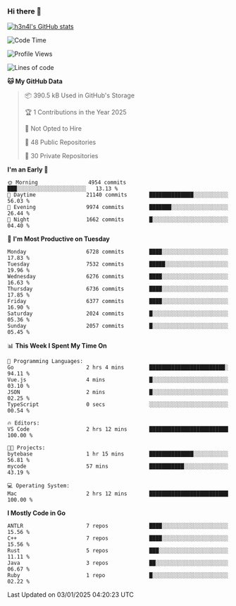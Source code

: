 ### Hi there 👋

[![h3n4l's GitHub stats](https://github-readme-stats.vercel.app/api?username=h3n4l&count_private=true&show_icons=true&theme=radical)](https://github.com/h3n4l/github-readme-stats)

<!--START_SECTION:waka-->
![Code Time](http://img.shields.io/badge/Code%20Time-2%2C038%20hrs%2021%20mins-blue)

![Profile Views](http://img.shields.io/badge/Profile%20Views-0-blue)

![Lines of code](https://img.shields.io/badge/From%20Hello%20World%20I%27ve%20Written-15.1%20million%20lines%20of%20code-blue)

**🐱 My GitHub Data** 

> 📦 390.5 kB Used in GitHub's Storage 
 > 
> 🏆 1 Contributions in the Year 2025
 > 
> 🚫 Not Opted to Hire
 > 
> 📜 48 Public Repositories 
 > 
> 🔑 30 Private Repositories 
 > 
**I'm an Early 🐤** 

```text
🌞 Morning                4954 commits        ███░░░░░░░░░░░░░░░░░░░░░░   13.13 % 
🌆 Daytime                21140 commits       ██████████████░░░░░░░░░░░   56.03 % 
🌃 Evening                9974 commits        ███████░░░░░░░░░░░░░░░░░░   26.44 % 
🌙 Night                  1662 commits        █░░░░░░░░░░░░░░░░░░░░░░░░   04.40 % 
```
📅 **I'm Most Productive on Tuesday** 

```text
Monday                   6728 commits        ████░░░░░░░░░░░░░░░░░░░░░   17.83 % 
Tuesday                  7532 commits        █████░░░░░░░░░░░░░░░░░░░░   19.96 % 
Wednesday                6276 commits        ████░░░░░░░░░░░░░░░░░░░░░   16.63 % 
Thursday                 6736 commits        ████░░░░░░░░░░░░░░░░░░░░░   17.85 % 
Friday                   6377 commits        ████░░░░░░░░░░░░░░░░░░░░░   16.90 % 
Saturday                 2024 commits        █░░░░░░░░░░░░░░░░░░░░░░░░   05.36 % 
Sunday                   2057 commits        █░░░░░░░░░░░░░░░░░░░░░░░░   05.45 % 
```


📊 **This Week I Spent My Time On** 

```text
💬 Programming Languages: 
Go                       2 hrs 4 mins        ████████████████████████░   94.11 % 
Vue.js                   4 mins              █░░░░░░░░░░░░░░░░░░░░░░░░   03.10 % 
JSON                     2 mins              █░░░░░░░░░░░░░░░░░░░░░░░░   02.25 % 
TypeScript               0 secs              ░░░░░░░░░░░░░░░░░░░░░░░░░   00.54 % 

🔥 Editors: 
VS Code                  2 hrs 12 mins       █████████████████████████   100.00 % 

🐱‍💻 Projects: 
bytebase                 1 hr 15 mins        ██████████████░░░░░░░░░░░   56.81 % 
mycode                   57 mins             ███████████░░░░░░░░░░░░░░   43.19 % 

💻 Operating System: 
Mac                      2 hrs 12 mins       █████████████████████████   100.00 % 
```

**I Mostly Code in Go** 

```text
ANTLR                    7 repos             ████░░░░░░░░░░░░░░░░░░░░░   15.56 % 
C++                      7 repos             ████░░░░░░░░░░░░░░░░░░░░░   15.56 % 
Rust                     5 repos             ███░░░░░░░░░░░░░░░░░░░░░░   11.11 % 
Java                     3 repos             ██░░░░░░░░░░░░░░░░░░░░░░░   06.67 % 
Ruby                     1 repo              █░░░░░░░░░░░░░░░░░░░░░░░░   02.22 % 
```




 Last Updated on 03/01/2025 04:20:23 UTC
<!--END_SECTION:waka-->

